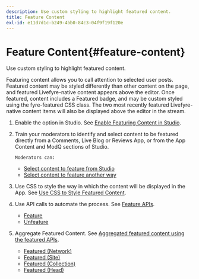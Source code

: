 ```yaml
---
description: Use custom styling to highlight featured content.
title: Feature Content
exl-id: e11d7d1c-b249-4bb0-84c3-04f9f19f120e
---
```

# Feature Content{#feature-content}

Use custom styling to highlight featured content.

Featuring content allows you to call attention to selected user posts. Featured content may be styled differently than other content on the page, and featured Livefyre-native content appears above the editor. Once featured, content includes a Featured badge, and may be custom styled using the fyre-featured CSS class. The two most recently featured Livefyre-native content items will also be displayed above the editor in the stream.

1. Enable the option in Studio. See [Enable Featuring Content in Studio](/help/using/c-features-livefyre/c-content-collection-tags/t-enable-featuring-content-in-studio.md#t_enable_featuring_content_in_studio).
1. Train your moderators to identify and select content to be featured directly from a Comments, Live Blog or Reviews App, or from the App Content and ModQ sections of Studio.

       Moderators can:

    * [Select content to feature from Studio](/help/using/c-features-livefyre/c-content-collection-tags/t-select-content-to-feature-from-studio.md#select_content_to_feature_from_studio)
    * [Select content to feature another way](/help/using/c-features-livefyre/c-content-collection-tags/t-select-content-to-feature.md#t_select_content_to_feature)

1. Use CSS to style the way in which the content will be displayed in the App. See [Use CSS to Style Featured Content](/help/implementation/c-app-customizations/c-use-css-to-style-featured-content.md).
1. Use API calls to automate the process. See [Feature APIs](/help/implementation/c-app-customizations/c-feature-apis.md).

    * [Feature](#c_feature_apis/section_jpw_nqw_xz) 
    * [Unfeature](#c_feature_apis/section_knh_mqw_xz)

1. Aggregate Featured Content. See [Aggregated featured content using the featured APIs](/help/implementation/c-app-customizations/c-aggregated-featured-content-using-the-featured-apis.md).

    * [Featured (Network)](/help/implementation/c-app-customizations/c-aggregated-featured-content-using-the-featured-apis.md#section_cgm_1nw_xz) 
    * [Featured (Site)](/help/implementation/c-app-customizations/c-aggregated-featured-content-using-the-featured-apis.md#section_lq5_ymw_xz) 
    * [Featured (Collection)](/help/implementation/c-app-customizations/c-aggregated-featured-content-using-the-featured-apis.md#section_kgc_xmw_xz) 
    * [Featured (Head)](/help/implementation/c-app-customizations/c-aggregated-featured-content-using-the-featured-apis.md#section_n4b_lmw_xz)
